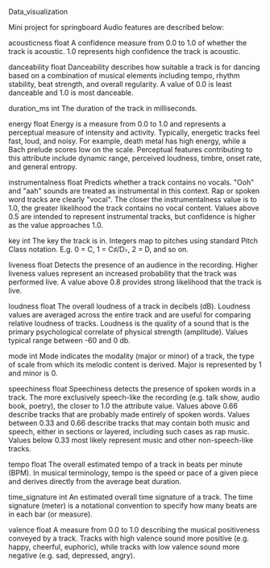 
Data_visualization

Mini project for springboard Audio features are described below:

acousticness float A confidence measure from 0.0 to 1.0 of whether the track is acoustic. 1.0 represents high confidence the track is acoustic.

danceability float Danceability describes how suitable a track is for dancing based on a combination of musical elements including tempo, rhythm stability, beat strength, and overall regularity. A value of 0.0 is least danceable and 1.0 is most danceable.

duration_ms int The duration of the track in milliseconds.

energy float Energy is a measure from 0.0 to 1.0 and represents a perceptual measure of intensity and activity. Typically, energetic tracks feel fast, loud, and noisy. For example, death metal has high energy, while a Bach prelude scores low on the scale. Perceptual features contributing to this attribute include dynamic range, perceived loudness, timbre, onset rate, and general entropy.

instrumentalness float Predicts whether a track contains no vocals. "Ooh" and "aah" sounds are treated as instrumental in this context. Rap or spoken word tracks are clearly "vocal". The closer the instrumentalness value is to 1.0, the greater likelihood the track contains no vocal content. Values above 0.5 are intended to represent instrumental tracks, but confidence is higher as the value approaches 1.0.

key int The key the track is in. Integers map to pitches using standard Pitch Class notation. E.g. 0 = C, 1 = C♯/D♭, 2 = D, and so on.

liveness float Detects the presence of an audience in the recording. Higher liveness values represent an increased probability that the track was performed live. A value above 0.8 provides strong likelihood that the track is live.

loudness float The overall loudness of a track in decibels (dB). Loudness values are averaged across the entire track and are useful for comparing relative loudness of tracks. Loudness is the quality of a sound that is the primary psychological correlate of physical strength (amplitude). Values typical range between -60 and 0 db.

mode int Mode indicates the modality (major or minor) of a track, the type of scale from which its melodic content is derived. Major is represented by 1 and minor is 0.

speechiness float Speechiness detects the presence of spoken words in a track. The more exclusively speech-like the recording (e.g. talk show, audio book, poetry), the closer to 1.0 the attribute value. Values above 0.66 describe tracks that are probably made entirely of spoken words. Values between 0.33 and 0.66 describe tracks that may contain both music and speech, either in sections or layered, including such cases as rap music. Values below 0.33 most likely represent music and other non-speech-like tracks.

tempo float The overall estimated tempo of a track in beats per minute (BPM). In musical terminology, tempo is the speed or pace of a given piece and derives directly from the average beat duration.

time_signature int An estimated overall time signature of a track. The time signature (meter) is a notational convention to specify how many beats are in each bar (or measure).

valence float A measure from 0.0 to 1.0 describing the musical positiveness conveyed by a track. Tracks with high valence sound more positive (e.g. happy, cheerful, euphoric), while tracks with low valence sound more negative (e.g. sad, depressed, angry).
